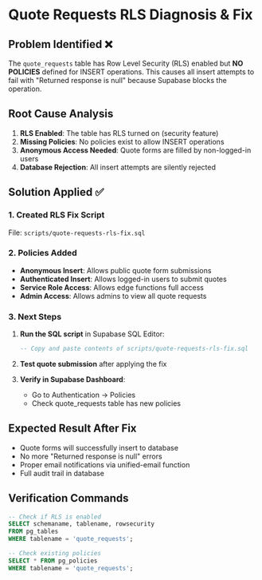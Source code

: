 # Quote Requests RLS Diagnosis & Fix

## Problem Identified ❌
The `quote_requests` table has Row Level Security (RLS) enabled but **NO POLICIES** defined for INSERT operations. This causes all insert attempts to fail with "Returned response is null" because Supabase blocks the operation.

## Root Cause Analysis
1. **RLS Enabled**: The table has RLS turned on (security feature)
2. **Missing Policies**: No policies exist to allow INSERT operations
3. **Anonymous Access Needed**: Quote forms are filled by non-logged-in users
4. **Database Rejection**: All insert attempts are silently rejected

## Solution Applied ✅

### 1. Created RLS Fix Script
File: `scripts/quote-requests-rls-fix.sql`

### 2. Policies Added
- **Anonymous Insert**: Allows public quote form submissions
- **Authenticated Insert**: Allows logged-in users to submit quotes
- **Service Role Access**: Allows edge functions full access
- **Admin Access**: Allows admins to view all quote requests

### 3. Next Steps
1. **Run the SQL script** in Supabase SQL Editor:
   ```sql
   -- Copy and paste contents of scripts/quote-requests-rls-fix.sql
   ```

2. **Test quote submission** after applying the fix

3. **Verify in Supabase Dashboard**:
   - Go to Authentication → Policies
   - Check quote_requests table has new policies

## Expected Result After Fix
- Quote forms will successfully insert to database
- No more "Returned response is null" errors
- Proper email notifications via unified-email function
- Full audit trail in database

## Verification Commands
```sql
-- Check if RLS is enabled
SELECT schemaname, tablename, rowsecurity 
FROM pg_tables 
WHERE tablename = 'quote_requests';

-- Check existing policies
SELECT * FROM pg_policies 
WHERE tablename = 'quote_requests';
```